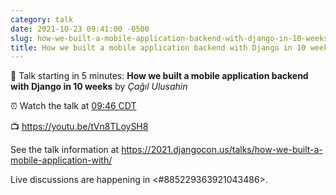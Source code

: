 ```yaml
---
category: talk
date: 2021-10-23 09:41:00 -0500
slug: how-we-built-a-mobile-application-backend-with-django-in-10-weeks
title: How we built a mobile application backend with Django in 10 weeks
---
```


:tada: Talk starting in 5 minutes: **How we built a mobile application backend with Django in 10 weeks** by *Çağıl Ulusahin*

:alarm_clock: Watch the talk at [09:46 CDT](https://time.is/compare/0946AM_23_October_2021_in_Chicago)

:tv: https://youtu.be/tVn8TLoySH8

See the talk information at https://2021.djangocon.us/talks/how-we-built-a-mobile-application-with/

Live discussions are happening in <#885229363921043486>.